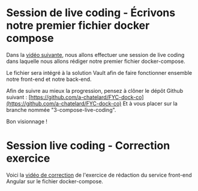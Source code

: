 # Session de live coding - Écrivons notre premier fichier docker compose

Dans la [vidéo suivante](https://www.youtube.com/watch?v=O98_KSuVyQ0&t=3s), nous allons effectuer une session de live coding dans laquelle nous allons rédiger notre premier fichier docker-compose.

Le fichier sera intégré à la solution Vault afin de faire fonctionner ensemble notre front-end et notre back-end.

Afin de suivre au mieux la progression, pensez à clôner le dépôt Github suivant : [https://github.com/a-chatelard/FYC-dock-co](https://github.com/a-chatelard/FYC-dock-co)
Et à vous placer sur la branche nommée "3-compose-live-coding".

Bon visionnage !


# Session live coding - Correction exercice

Voici la [vidéo de correction](https://www.youtube.com/watch?v=DOyKEixnaMI) de l'exercice de rédaction du service front-end Angular sur le fichier docker-compose. 
